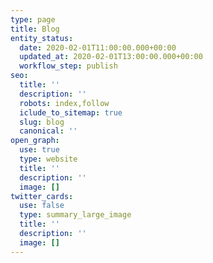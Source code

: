 ```yaml
---
type: page
title: Blog
entity_status:
  date: 2020-02-01T11:00:00.000+00:00
  updated_at: 2020-02-01T13:00:00.000+00:00
  workflow_step: publish
seo:
  title: ''
  description: ''
  robots: index,follow
  iclude_to_sitemap: true
  slug: blog
  canonical: ''
open_graph:
  use: true
  type: website
  title: ''
  description: ''
  image: []
twitter_cards:
  use: false
  type: summary_large_image
  title: ''
  description: ''
  image: []
---
```

